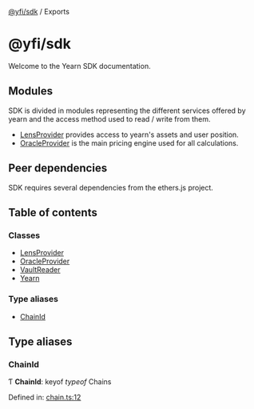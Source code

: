 [@yfi/sdk](README.md) / Exports

# @yfi/sdk

Welcome to the Yearn SDK documentation.

## Modules

SDK is divided in modules representing the different services offered by
yearn and the access method used to read / write from them.

- [LensProvider](classes/lensprovider.md) provides access to yearn's assets and user position.
- [OracleProvider](classes/oracleprovider.md) is the main pricing engine used for all calculations.

## Peer dependencies

SDK requires several dependencies from the ethers.js project.

## Table of contents

### Classes

- [LensProvider](classes/lensprovider.md)
- [OracleProvider](classes/oracleprovider.md)
- [VaultReader](classes/vaultreader.md)
- [Yearn](classes/yearn.md)

### Type aliases

- [ChainId](modules.md#chainid)

## Type aliases

### ChainId

Ƭ **ChainId**: keyof *typeof* Chains

Defined in: [chain.ts:12](https://github.com/yearn/yearn-sdk/blob/e3d9954/src/chain.ts#L12)
